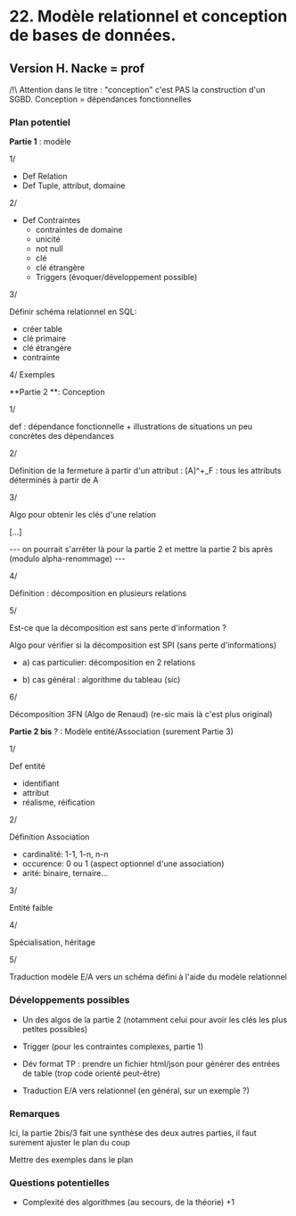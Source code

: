 # 22. Modèle relationnel et conception de bases de données. #

## Version H. Nacke = prof ##

/!\ Attention dans le titre : "conception" c'est PAS la construction d'un SGBD. Conception = dépendances fonctionnelles



### Plan potentiel ###



**Partie 1** : modèle

1/

   * Def Relation
   * Def Tuple, attribut, domaine


2/

   * Def Contraintes
       * contraintes de domaine
       * unicité
       * not null
       * clé
       * clé étrangère
       * Triggers (évoquer/développement possible)


3/

Définir schéma relationnel en SQL:

   * créer table
   * clé primaire
   * clé étrangère
   * contrainte


4/ Exemples



**Partie 2 **: Conception



1/

def : dépendance fonctionnelle + illustrations de situations un peu concrètes des dépendances



2/

Définition de la fermeture à partir d'un attribut : [A]^+\_F : tous les attributs déterminés à partir de A



3/

Algo pour obtenir les clés d'une relation



[...]

--- on pourrait s'arrêter là pour la partie 2 et mettre la partie 2 bis après (modulo alpha-renommage) ---

4/

Définition : décomposition en plusieurs relations



5/

Est-ce que la décomposition est sans perte d'information ?

Algo pour vérifier si la décomposition est SPI (sans perte d'informations)

 - a) cas particulier: décomposition en 2 relations

 - b) cas général : algorithme du tableau (sic)



6/

Décomposition 3FN (Algo de Renaud) (re-sic mais là c'est plus original)



**Partie 2 bis** ? : Modèle entité/Association (surement Partie 3)



1/

Def entité

   * identifiant
   * attribut
   *  réalisme, réification


2/

Définition Association

   * cardinalité: 1-1, 1-n, n-n
   * occurence: 0 ou 1 (aspect optionnel d'une association)
   * arité: binaire, ternaire...


3/

Entité faible



4/

Spécialisation, héritage



5/

Traduction modèle E/A vers un schéma défini à l'aide du modèle relationnel



### Développements possibles ###



- Un des algos de la partie 2 (notamment celui pour avoir les clés les plus petites possibles)

- Trigger (pour les contraintes complexes, partie 1)

- Dév format TP : prendre un fichier html/json pour générer des entrées de table (trop code orienté peut-être)

- Traduction E/A vers relationnel (en général, sur un exemple ?)



### Remarques ###



Ici, la partie 2bis/3 fait une synthèse des deux autres parties, il faut surement ajuster le plan du coup



Mettre des exemples dans le plan



### Questions potentielles ###



- Complexité des algorithmes (au secours, de la théorie) +1
